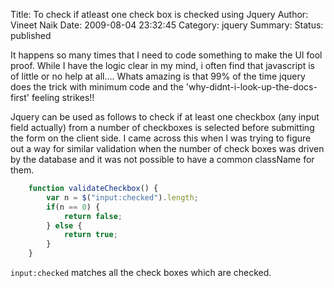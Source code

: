 Title: To check if atleast one check box is checked using Jquery
Author: Vineet Naik
Date: 2009-08-04 23:32:45
Category: jquery
Summary: 
Status: published

It happens so many times that I need to code something to make the UI
fool proof. While I have the logic clear in my mind, i often find that
javascript is of little or no help at all.... Whats amazing is that
99% of the time jquery does the trick with minimum code and the
'why-didnt-i-look-up-the-docs-first' feeling strikes!!

Jquery can be used as follows to check if at least one checkbox (any
input field actually) from a number of checkboxes is selected before
submitting the form on the client side. I came across this when I was
trying to figure out a way for similar validation when the number of
check boxes was driven by the database and it was not possible to have
a common className for them.

```javascript
    function validateCheckbox() {
        var n = $("input:checked").length;    
        if(n == 0) {
            return false;
        } else {
            return true;
        }
    }
```

``input:checked`` matches all the check boxes which are checked.
